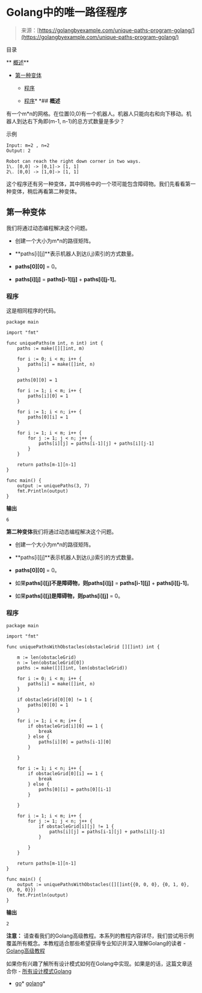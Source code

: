 <!--yml

分类：未分类

日期：2024-10-13 06:48:09

-->

# Golang中的唯一路径程序

> 来源：[https://golangbyexample.com/unique-paths-program-golang/](https://golangbyexample.com/unique-paths-program-golang/)

目录

**   [概述](#Overview "Overview")**

+   [第一种变体](#First_Variation "First Variation")

    +   [程序](#Program "Program")

    +   [程序](#Program-2 "Program")*  *## **概述**

有一个m*n的网格。在位置(0,0)有一个机器人。机器人只能向右和向下移动。机器人到达右下角即(m-1, n-1)的总方式数量是多少？

示例

```
Input: m=2 , n=2
Output: 2

Robot can reach the right down corner in two ways. 
1\. [0,0] -> [0,1]-> [1, 1]
2\. [0,0] -> [1,0]-> [1, 1]
```

这个程序还有另一种变体，其中网格中的一个项可能包含障碍物。我们先看看第一种变体，稍后再看第二种变体。

## **第一种变体**

我们将通过动态编程解决这个问题。

+   创建一个大小为m*n的路径矩阵。

+   **paths[i][j]**表示机器人到达(i,j)索引的方式数量。

+   **paths[0][0]** = 0。

+   **paths[i][j]** = **paths[i-1][j]** + **paths[i][j-1]**。

### **程序**

这是相同程序的代码。

```
package main

import "fmt"

func uniquePaths(m int, n int) int {
	paths := make([][]int, m)

	for i := 0; i < m; i++ {
		paths[i] = make([]int, n)
	}

	paths[0][0] = 1

	for i := 1; i < m; i++ {
		paths[i][0] = 1
	}

	for i := 1; i < n; i++ {
		paths[0][i] = 1
	}

	for i := 1; i < m; i++ {
		for j := 1; j < n; j++ {
			paths[i][j] = paths[i-1][j] + paths[i][j-1]
		}
	}

	return paths[m-1][n-1]
}

func main() {
	output := uniquePaths(3, 7)
	fmt.Println(output)
}
```

**输出**

```
6
```

**第二种变体**我们将通过动态编程解决这个问题。

+   创建一个大小为m*n的路径矩阵。

+   **paths[i][j]**表示机器人到达(i,j)索引的方式数量。

+   **paths[0][0]** = 0。

+   如果**paths[i][j]**不是障碍物，则**paths[i][j]** = **paths[i-1][j]** + **paths[i][j-1]**。

+   如果**paths[i][j]**是障碍物，则**paths[i][j]** = 0。

### **程序**

```
package main

import "fmt"

func uniquePathsWithObstacles(obstacleGrid [][]int) int {

	m := len(obstacleGrid)
	n := len(obstacleGrid[0])
	paths := make([][]int, len(obstacleGrid))

	for i := 0; i < m; i++ {
		paths[i] = make([]int, n)
	}

	if obstacleGrid[0][0] != 1 {
		paths[0][0] = 1
	}

	for i := 1; i < m; i++ {
		if obstacleGrid[i][0] == 1 {
			break
		} else {
			paths[i][0] = paths[i-1][0]
		}

	}

	for i := 1; i < n; i++ {
		if obstacleGrid[0][i] == 1 {
			break
		} else {
			paths[0][i] = paths[0][i-1]
		}

	}

	for i := 1; i < m; i++ {
		for j := 1; j < n; j++ {
			if obstacleGrid[i][j] != 1 {
				paths[i][j] = paths[i-1][j] + paths[i][j-1]
			}

		}
	}

	return paths[m-1][n-1]
}

func main() {
	output := uniquePathsWithObstacles([][]int{{0, 0, 0}, {0, 1, 0}, {0, 0, 0}})
	fmt.Println(output)
}
```

**输出**

```
2
```

**注意：** 请查看我们的Golang高级教程。本系列的教程内容详尽，我们尝试用示例覆盖所有概念。本教程适合那些希望获得专业知识并深入理解Golang的读者 - [Golang高级教程](https://golangbyexample.com/golang-comprehensive-tutorial/)

如果你有兴趣了解所有设计模式如何在Golang中实现。如果是的话，这篇文章适合你 - [所有设计模式Golang](https://golangbyexample.com/all-design-patterns-golang/)

+   [go](https://golangbyexample.com/tag/go/)*   [golang](https://golangbyexample.com/tag/golang/)*
